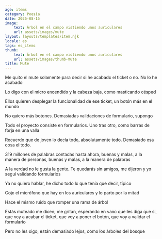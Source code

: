 ```yaml
---
age: items
category: Poesia
date: 2025-08-15
image:
    text: Árbol en el campo vistiendo unos auriculares
    url: assets/images/mute
layout: layouts/templates/item.njk
locale: es
tags: es_items
thumb:
    text: Árbol en el campo vistiendo unos auriculares
    url: assets/images/thumb-mute
title: Mute
---
```



Me quito el mute solamente para decir si he acabado el ticket o no. No lo he acabado

Lo digo con el micro encendido y la cabeza baja, como masticando césped

Ellos quieren desplegar la funcionalidad de ese ticket, un botón más en el mundo

No quiero más botones. Demasiadas validaciones de formulario, supongo

Todo el proyecto consiste en formularios. Uno tras otro, como barras de forja en una valla

Recuerdo que de joven lo decía todo, absolutamente todo. Demasiado esa cosa el todo.

319 millones de palabras contadas hasta ahora, buenas y malas, a la manera de personas, buenas y malas, a la manera de palabras

A la verdad no le gusta la gente. Te quedarás sin amigos, me dijeron y yo seguí validando formularios

Ya no quiero hablar, he dicho todo lo que tenía que decir, típico

Cojo el micrófono que hay en los auriculares y lo parto por la mitad

Hace el mismo ruido que romper una rama de árbol

Estás muteado me dicen, me gritan, esperando en vano que les diga que si, que voy a acabar el ticket, que voy a poner el botón, que voy a validar el formulario

Pero no les oigo, están demasiado lejos, como los árboles del bosque